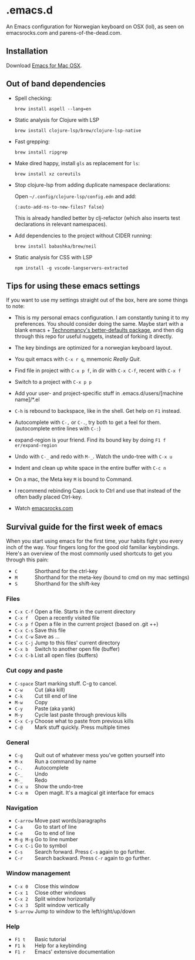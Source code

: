 # .emacs.d

An Emacs configuration for Norwegian keyboard on OSX (lol), as seen on emacsrocks.com and parens-of-the-dead.com.

## Installation

Download [Emacs for Mac OSX](http://emacsformacosx.com/).

## Out of band dependencies

- Spell checking:

    ```
    brew install aspell --lang=en
    ```

- Static analysis for Clojure with LSP

    ```
    brew install clojure-lsp/brew/clojure-lsp-native
    ```

- Fast grepping:

    ```
    brew install ripgrep
    ```

- Make dired happy, install `gls` as replacement for `ls`:

    ```
    brew install xz coreutils
    ```

- Stop clojure-lsp from adding duplicate namespace declarations:

    Open `~/.config/clojure-lsp/config.edn` and add:

    ```
    {:auto-add-ns-to-new-files? false}
    ```

    This is already handled better by clj-refactor (which also inserts test
    declarations in relevant namespaces).

- Add dependencies to the project without CIDER running:

    ```
    brew install babashka/brew/neil
    ```

- Static analysis for CSS with LSP

    ```
    npm install -g vscode-langservers-extracted
    ```

## Tips for using these emacs settings

If you want to use my settings straight out of the box, here are some things to note:

 * This is my personal emacs configuration. I am constantly tuning it to my
   preferences. You should consider doing the same. Maybe start with a blank emacs +
   [Technomancy's better-defaults package](https://git.sr.ht/~technomancy/better-defaults),
   and then dig through this repo for useful nuggets, instead of forking it directly.

 * The key bindings are optimized for a norwegian keyboard layout.

 * You quit emacs with `C-x r q`, mnemonic *Really Quit*.

 * Find file in project with `C-x p f`, in dir with `C-x C-f`, recent with `C-x f`

 * Switch to a project with `C-x p p`

 * Add your user- and project-specific stuff in .emacs.d/users/[machine name]/*.el

 * `C-h` is rebound to backspace, like in the shell. Get help on `F1` instead.

 * Autocomplete with `C-,` or `C-.`, try both to get a feel for them. (autocomplete entire lines with `C-:`)

 * expand-region is your friend. Find its bound key by doing `F1 f er/expand-region`

 * Undo with `C-_` and redo with `M-_`. Watch the undo-tree with `C-x u`

 * Indent and clean up white space in the entire buffer with `C-c n`

 * On a mac, the Meta key `M` is bound to Command.

 * I recommend rebinding Caps Lock to Ctrl and use that instead of the often badly placed Ctrl-key.

 * Watch [emacsrocks.com](http://emacsrocks.com)

## Survival guide for the first week of emacs

When you start using emacs for the first time, your habits fight you every inch
of the way. Your fingers long for the good old familiar keybindings. Here's an
overview of the most commonly used shortcuts to get you through this pain:

* `C      ` Shorthand for the ctrl-key
* `M      ` Shorthand for the meta-key (bound to cmd on my mac settings)
* `S      ` Shorthand for the shift-key

### Files

* `C-x C-f` Open a file. Starts in the current directory
* `C-x f  ` Open a recently visited file
* `C-x p f` Open a file in the current project (based on .git ++)
* `C-x C-s` Save this file
* `C-x C-w` Save as ...
* `C-x C-j` Jump to this files' current directory
* `C-x b  ` Switch to another open file (buffer)
* `C-x C-b` List all open files (buffers)

### Cut copy and paste

* `C-space` Start marking stuff. C-g to cancel.
* `C-w    ` Cut (aka kill)
* `C-k    ` Cut till end of line
* `M-w    ` Copy
* `C-y    ` Paste (aka yank)
* `M-y    ` Cycle last paste through previous kills
* `C-x C-y` Choose what to paste from previous kills
* `C-@    ` Mark stuff quickly. Press multiple times

### General

* `C-g    ` Quit out of whatever mess you've gotten yourself into
* `M-x    ` Run a command by name
* `C-.    ` Autocomplete
* `C-_    ` Undo
* `M-_    ` Redo
* `C-x u  ` Show the undo-tree
* `C-x m  ` Open magit. It's a magical git interface for emacs

### Navigation

* `C-arrow` Move past words/paragraphs
* `C-a    ` Go to start of line
* `C-e    ` Go to end of line
* `M-g M-g` Go to line number
* `C-x C-i` Go to symbol
* `C-s    ` Search forward. Press `C-s` again to go further.
* `C-r    ` Search backward. Press `C-r` again to go further.

### Window management

* `C-x 0  ` Close this window
* `C-x 1  ` Close other windows
* `C-x 2  ` Split window horizontally
* `C-x 3  ` Split window vertically
* `S-arrow` Jump to window to the left/right/up/down

### Help

* `F1 t   ` Basic tutorial
* `F1 k   ` Help for a keybinding
* `F1 r   ` Emacs' extensive documentation
